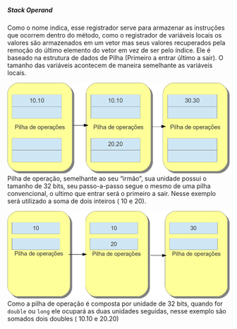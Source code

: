 ##### Stack Operand


Como o nome indica, esse registrador serve para armazenar as instruções que ocorrem dentro do método, como o registrador de variáveis locais os valores são armazenados em um vetor mas seus valores recuperados pela remoção do último elemento do vetor em vez de ser pelo índice. Ele é baseado na estrutura de dados de Pilha (Primeiro a entrar último a sair). O tamanho das variáveis acontecem de maneira semelhante as variáveis locais.

![Pilha de operação, semelhante ao seu “irmão”, sua unidade possui o tamanho de 32 bits, seu passo-a-passo segue o mesmo de uma pilha convencional, o ultimo que entrar será o primeiro a sair. Nesse exemplo será utilizado a soma de dois inteiros ( 10 e 20).](imagens/chapter_3_5.png)
Pilha de operação, semelhante ao seu “irmão”, sua unidade possui o tamanho de 32 bits, seu passo-a-passo segue o mesmo de uma pilha convencional, o ultimo que entrar será o primeiro a sair. Nesse exemplo será utilizado a soma de dois inteiros ( 10 e 20).


![Como a pilha de operação é composta por unidade de 32 bits, quando for double ou long ele ocupará as duas unidades seguidas, nesse exemplo são somados dois doubles ( 10.10 e 20.20)](imagens/chapter_3_6.png)
Como a pilha de operação é composta por unidade de 32 bits, quando for `double` ou `long` ele ocupará as duas unidades seguidas, nesse exemplo são somados dois doubles ( 10.10 e 20.20)